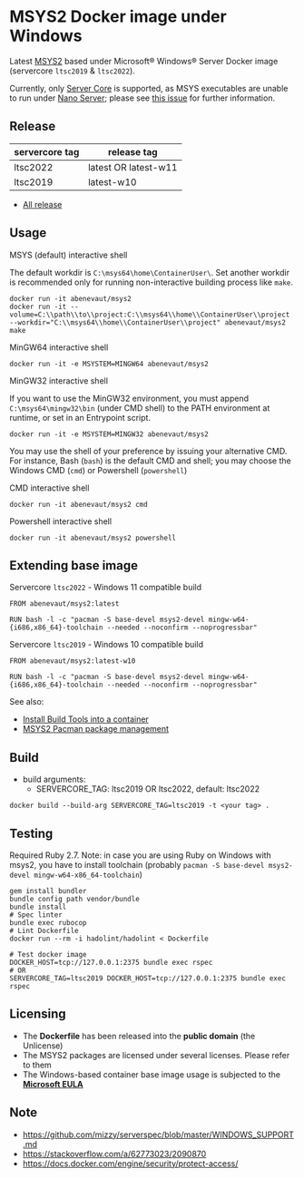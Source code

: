 # MSYS2 Docker image under Windows
Latest [MSYS2](https://www.msys2.org) based under Microsoft® Windows® Server Docker image (servercore `ltsc2019` & `ltsc2022`).

Currently, only [Server Core](https://hub.docker.com/_/microsoft-windows-servercore) is supported, as MSYS executables are unable to run under [Nano Server](https://hub.docker.com/_/microsoft-windows-nanoserver); please see [this issue](https://github.com/msys2/MSYS2-packages/issues/1493) for further information.

## Release
| servercore tag | release tag          |
|----------------|----------------------|
| ltsc2022   | latest OR latest-w11 |
| ltsc2019   | latest-w10           |

- [All release](https://hub.docker.com/r/abenevaut/msys2/tags)

## Usage
MSYS (default) interactive shell

The default workdir is `C:\msys64\home\ContainerUser\`. Set another workdir is recommended only for running non-interactive building process like `make`.
```
docker run -it abenevaut/msys2
docker run -it --volume=C:\\path\\to\\project:C:\\msys64\\home\\ContainerUser\\project --workdir="C:\\msys64\\home\\ContainerUser\\project" abenevaut/msys2 make
```

MinGW64 interactive shell
```
docker run -it -e MSYSTEM=MINGW64 abenevaut/msys2
```

MinGW32 interactive shell

If you want to use the MinGW32 environment, you must append `C:\msys64\mingw32\bin` (under CMD shell) to the PATH environment at runtime, or set in an Entrypoint script.
```
docker run -it -e MSYSTEM=MINGW32 abenevaut/msys2
```

You may use the shell of your preference by issuing your alternative CMD. For instance, Bash (`bash`) is the default CMD and shell; you may choose the Windows CMD (`cmd`) or Powershell (`powershell`)

CMD interactive shell
```
docker run -it abenevaut/msys2 cmd
```

Powershell interactive shell
```
docker run -it abenevaut/msys2 powershell
```

## Extending base image
Servercore `ltsc2022` - Windows 11 compatible build
```
FROM abenevaut/msys2:latest

RUN bash -l -c "pacman -S base-devel msys2-devel mingw-w64-{i686,x86_64}-toolchain --needed --noconfirm --noprogressbar"
```

Servercore `ltsc2019` - Windows 10 compatible build
```
FROM abenevaut/msys2:latest-w10

RUN bash -l -c "pacman -S base-devel msys2-devel mingw-w64-{i686,x86_64}-toolchain --needed --noconfirm --noprogressbar"
```

See also:
- [Install Build Tools into a container](https://learn.microsoft.com/en-us/visualstudio/install/build-tools-container?view=vs-2022)
- [MSYS2 Pacman package management](https://www.msys2.org/docs/package-management/)

## Build

- build arguments:
  - SERVERCORE_TAG: ltsc2019 OR ltsc2022, default: ltsc2022

```
docker build --build-arg SERVERCORE_TAG=ltsc2019 -t <your tag> .
```

## Testing
Required Ruby 2.7.
Note: in case you are using Ruby on Windows with msys2, you have to install toolchain (probably `pacman -S base-devel msys2-devel mingw-w64-x86_64-toolchain`)
```
gem install bundler
bundle config path vendor/bundle
bundle install
# Spec linter
bundle exec rubocop
# Lint Dockerfile
docker run --rm -i hadolint/hadolint < Dockerfile

# Test docker image
DOCKER_HOST=tcp://127.0.0.1:2375 bundle exec rspec
# OR
SERVERCORE_TAG=ltsc2019 DOCKER_HOST=tcp://127.0.0.1:2375 bundle exec rspec
```

## Licensing
* The **Dockerfile** has been released into the **public domain** (the Unlicense)
* The MSYS2 packages are licensed under several licenses. Please refer to them
* The Windows-based container base image usage is subjected to the **[Microsoft EULA](https://docs.microsoft.com/en-us/virtualization/windowscontainers/images-eula)**

## Note
- https://github.com/mizzy/serverspec/blob/master/WINDOWS_SUPPORT.md
- https://stackoverflow.com/a/62773023/2090870
- https://docs.docker.com/engine/security/protect-access/
